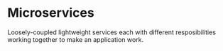 # Microservices

Loosely-coupled lightweight services each with different resposibilities working together to make an application work.
